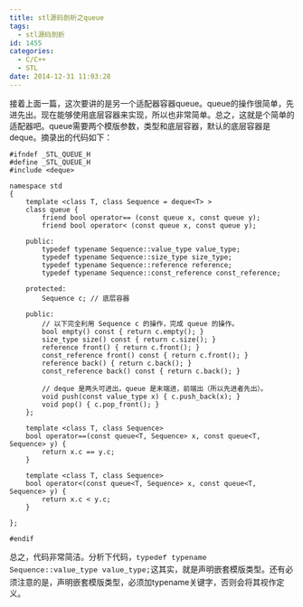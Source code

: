 ```yaml
---
title: stl源码剖析之queue
tags:
  - stl源码剖析
id: 1455
categories:
  - C/C++
  - STL
date: 2014-12-31 11:03:28
---
```


接着上面一篇，这次要讲的是另一个适配器容器queue。queue的操作很简单，先进先出。现在能够使用底层容器来实现，所以也非常简单。总之，这就是个简单的适配器吧。queue需要两个模版参数，类型和底层容器，默认的底层容器是deque。摘录出的代码如下：

``` stylus
#ifndef _STL_QUEUE_H
#define _STL_QUEUE_H
#include <deque>

namespace std
{
    template <class T, class Sequence = deque<T> >
    class queue {
        friend bool operator== (const queue x, const queue y);
        friend bool operator< (const queue x, const queue y);

    public:
        typedef typename Sequence::value_type value_type;
        typedef typename Sequence::size_type size_type;
        typedef typename Sequence::reference reference;
        typedef typename Sequence::const_reference const_reference;

    protected:
        Sequence c; // 底层容器

    public:
        // 以下完全利用 Sequence c 的操作，完成 queue 的操作。
        bool empty() const { return c.empty(); }
        size_type size() const { return c.size(); }
        reference front() { return c.front(); }
        const_reference front() const { return c.front(); }
        reference back() { return c.back(); }
        const_reference back() const { return c.back(); }

        // deque 是两头可进出，queue 是末端进，前端出（所以先进者先出）。
        void push(const value_type x) { c.push_back(x); }
        void pop() { c.pop_front(); }
    };

    template <class T, class Sequence>
    bool operator==(const queue<T, Sequence> x, const queue<T, Sequence> y) {
        return x.c == y.c;
    }

    template <class T, class Sequence>
    bool operator<(const queue<T, Sequence> x, const queue<T, Sequence> y) {
        return x.c < y.c;
    }

};

#endif

```

总之，代码非常简洁。分析下代码，<span style="font-family: Consolas, Monaco, 'Bitstream Vera Sans Mono', 'Courier New', Courier, monospace; font-size: 13px; line-height: 1.5;">typedef typename Sequence::value_type value_type;</span>这其实，就是声明嵌套模版类型。还有必须注意的是，声明嵌套模版类型，必须加typename关键字，否则会将其视作定义。